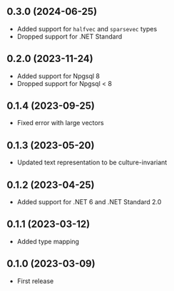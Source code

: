 ## 0.3.0 (2024-06-25)

- Added support for `halfvec` and `sparsevec` types
- Dropped support for .NET Standard

## 0.2.0 (2023-11-24)

- Added support for Npgsql 8
- Dropped support for Npgsql < 8

## 0.1.4 (2023-09-25)

- Fixed error with large vectors

## 0.1.3 (2023-05-20)

- Updated text representation to be culture-invariant

## 0.1.2 (2023-04-25)

- Added support for .NET 6 and .NET Standard 2.0

## 0.1.1 (2023-03-12)

- Added type mapping

## 0.1.0 (2023-03-09)

- First release
